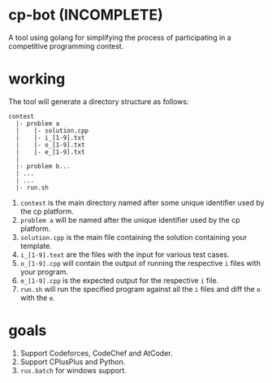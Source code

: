 # cp-bot (INCOMPLETE)
A tool using golang for simplifying the process of participating in a competitive programming contest.

# working
The tool will generate a directory structure as follows:
```
contest
  |- problem a
  |    |- solution.cpp
  |    |- i_[1-9].txt
  |    |- o_[1-9].txt
  |    |- e_[1-9].txt
  |
  |- problem b...
  | ...
  | ...
  |- run.sh
```
1. `contest` is the main directory named after some unique identifier used by the cp platform.
2. `problem a` will be named after the unique identifier used by the cp platform.
3. `solution.cpp` is the main file containing the solution containing your template.
4. `i_[1-9].text` are the files with the input for various test cases.
5. `o_[1-9].cpp` will contain the output of running the respective `i` files with your program.
6. `e_[1-9].cpp` is the expected output for the respective `i` file.
7. `run.sh` will run the specified program against all the `i` files and diff the `o` with the `e`.

# goals
1. Support Codeforces, CodeChef and AtCoder.
2. Support CPlusPlus and Python.
3. `rus.batch` for windows support.
